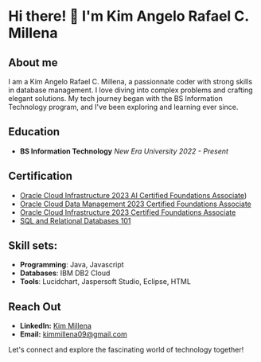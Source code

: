 # Hi there! 👋 I'm Kim Angelo Rafael C. Millena

## About me
I am a Kim Angelo Rafael C. Millena, a passionnate coder with strong skills in database management. I love diving into complex problems and crafting elegant solutions. My tech journey began with the BS Information Technology program, and I've been exploring and learning ever since.

## Education 
- **BS Information Technology** *New Era University* *2022 - Present*

## Certification
* [Oracle Cloud Infrastructure 2023 AI Certified Foundations Associate](https://catalog-education.oracle.com/pls/certview/sharebadge?id=D772C4E63E0391E6521A3331D1BD9C4E9A669DB0954F34AF750530AEF69AA97D&fbclid=IwAR0Tj4pNTUOftkMkmSCCw-mMh9NiRBYFThyM46jgZbrdjCQcVeL4CZ8w14s))
* [Oracle Cloud Data Management 2023 Certified Foundations Associate](https://catalog-education.oracle.com/pls/certview/sharebadge?id=D2C505BBDDD22CFE62CDA6EC285B5DE714504118BD5E2887776082185FCF3029&fbclid=IwAR0JBmOuLJ2_Az3hFl7Tho4O-spddBgrnjqpdXkfAiVq6dfw5daAnKVhrAA)
* [Oracle Cloud Infrastructure 2023 Certified Foundations Associate](https://catalog-education.oracle.com/pls/certview/sharebadge?id=3211762A03543D3D70296A9ADF5A4100149C224E8FEC9AA1920794789810DB3F&fbclid=IwAR0qi5VYdtCsfqP7LhSm_9pns9S3DaGwfv4DN0p3X8dGVzCAyX9J4GLbYLQ)
* [SQL and Relational Databases 101](https://courses.cognitiveclass.ai/certificates/fe604c88e8544817abd4934f2a214924?fbclid=IwAR0teazcBf5LyqfOFNLzsLgtmv9-7JiGiS7FKRPGysTIHHk4dYAsNWgpqBw)

## Skill sets:
* **Programming**:  Java, Javascript
* **Databases**: IBM DB2 Cloud
* **Tools**:  Lucidchart, Jaspersoft Studio, Eclipse, HTML

## Reach Out
- **LinkedIn:** [Kim Millena](https://www.linkedin.com/in/kim-millena-b58b282a2/)
- **Email:** kimmillena09@gmail.com

Let's connect and explore the fascinating world of technology together!

